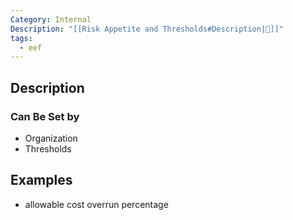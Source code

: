 ```yaml
---
Category: Internal
Description: "[[Risk Appetite and Thresholds#Description|📝]]"
tags:
  - eef
---
```

## Description
### Can Be Set by
- Organization
- Thresholds
## Examples
- allowable cost overrun percentage